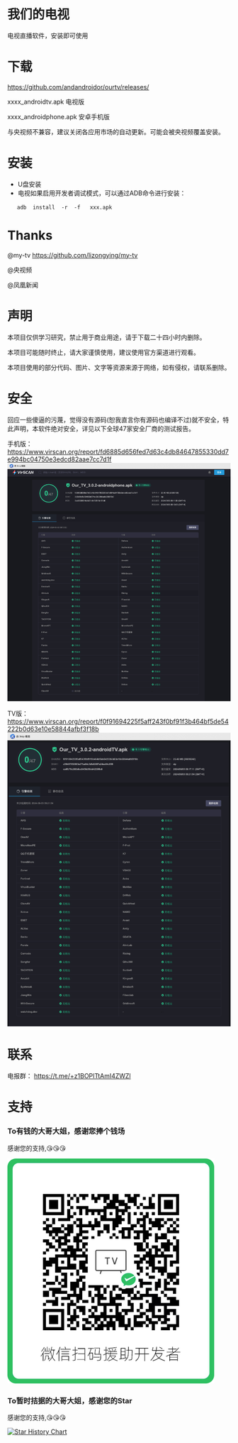# 我们的电视

电视直播软件，安装即可使用


# 下载

https://github.com/andandroidor/ourtv/releases/

xxxx_androidtv.apk 电视版

xxxx_androidphone.apk 安卓手机版

与央视频不兼容，建议关闭各应用市场的自动更新。可能会被央视频覆盖安装。

# 安装

-   U盘安装
-   电视如果启用开发者调试模式，可以通过ADB命令进行安装：

```
   adb  install  -r  -f   xxx.apk
```

# Thanks

@my-tv https://github.com/lizongying/my-tv

@央视频 

@凤凰新闻


# 声明

本项目仅供学习研究，禁止用于商业用途，请于下载二十四小时内删除。

本项目可能随时终止，请大家谨慎使用，建议使用官方渠道进行观看。

本项目使用的部分代码、图片、文字等资源来源于网络，如有侵权，请联系删除。

# 安全

回应一些傻逼的污蔑，觉得没有源码(恕我直言你有源码也编译不过)就不安全，特此声明，本软件绝对安全，详见以下全球47家安全厂商的测试报告。

手机版：
https://www.virscan.org/report/fd6885d656fed7d63c4db84647855330dd7e994bc04750e3edcd82aae7cc7d1f
![phone](./images/phone_scan.jpg)


TV版：
https://www.virscan.org/report/f0f91694225f5aff243f0bf91f3b464bf5de54222b0d63e10e58844afbf3f18b
![tv](./images/tv_scan.jpg)

# 联系

电报群： https://t.me/+z1BOPITtAmI4ZWZl


# 支持

### To有钱的大哥大姐，感谢您捧个钱场

感谢您的支持,😘😘😘

![qr](./images/qr.png)

### To暂时拮据的大哥大姐，感谢您的Star

感谢您的支持,😘😘😘

[![Star History Chart](https://api.star-history.com/svg?repos=andandroidor/ourtv&type=Date)](https://star-history.com/#andandroidor/ourtv&Date)